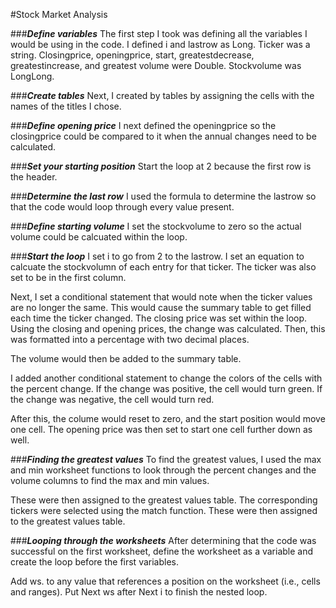 #Stock Market Analysis

###***Define variables***
The first step I took was defining all the variables I would be using in the code. I defined i and lastrow as Long. Ticker was a string. Closingprice, openingprice, start, greatestdecrease, greatestincrease, and greatest volume were Double. Stockvolume was LongLong.

###***Create tables***
Next, I created by tables by assigning the cells with the names of the titles I chose.

###***Define opening price***
I next defined the openingprice so the closingprice could be compared to it when the annual changes need to be calculated. 

###***Set your starting position***
Start the loop at 2 because the first row is the header.

###***Determine the last row***
I used the formula to determine the lastrow so that the code would loop through every value present.

###***Define starting volume***
I set the stockvolume to zero so the actual volume could be calcuated within the loop.

###***Start the loop***
I set i to go from 2 to the lastrow. I set an equation to calcuate the stockvolumn of each entry for that ticker. The ticker was also set to be in the first column.

Next, I set a conditional statement that would note when the ticker values are no longer the same. This would cause the summary table to get filled each time the ticker changed. The closing price was set within the loop. Using the closing and opening prices, the change was calculated. Then, this was formatted into a percentage with two decimal places.

The volume would then be added to the summary table. 

I added another conditional statement to change the colors of the cells with the percent change. If the change was positive, the cell would turn green. If the change was negative, the cell would turn red.

After this, the colume would reset to zero, and the start position would move one cell. The opening price was then set to start one cell further down as well. 

###***Finding the greatest values***
To find the greatest values, I used the max and min worksheet functions to look through the percent changes and the volume columns to find the max and min values. 

These were then assigned to the greatest values table. The corresponding tickers were selected using the match function. These were then assigned to the greatest values table.

###***Looping through the worksheets***
After determining that the code was successful on the first worksheet, define the worksheet as a variable and create the loop before the first variables. 

Add ws. to any value that references a position on the worksheet (i.e., cells and ranges). Put Next ws after Next i to finish the nested loop.






